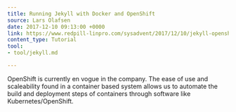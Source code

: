 ```yaml
---
title: Running Jekyll with Docker and OpenShift
source: Lars Olafsen
date: 2017-12-10 09:13:00 +0000
link: https://www.redpill-linpro.com/sysadvent/2017/12/10/jekyll-openshift.html?ref=stackshare
content_type: Tutorial
tool:
- tool/jekyll.md

---
```

OpenShift is currently en vogue in the company. The ease of use and scaleability found in a container based system allows us to automate the build and deployment steps of containers through software like Kubernetes/OpenShift.





